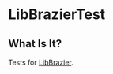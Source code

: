 # LibBrazierTest

## What Is It?

Tests for [LibBrazier](https://github.com/TheBizzle/LibBrazier-Lua).
